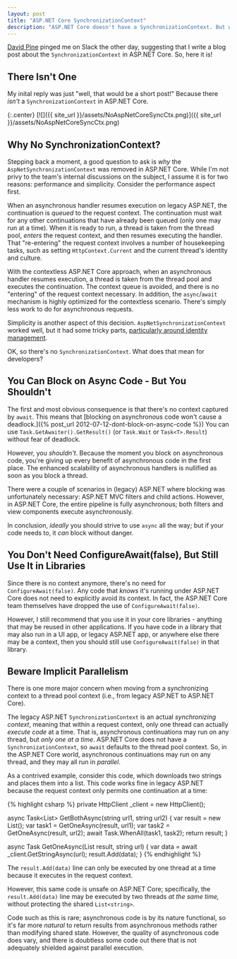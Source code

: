```yaml
---
layout: post
title: "ASP.NET Core SynchronizationContext"
description: "ASP.NET Core doesn't have a SynchronizationContext. But what does this mean for developers?"
---
```


[David Pine](http://davidpine.net/) pinged me on Slack the other day, suggesting that I write a blog post about the `SynchronizationContext` in ASP.NET Core. So, here it is!

## There Isn't One

My inital reply was just "well, that would be a short post!" Because there *isn't* a `SynchronizationContext` in ASP.NET Core.

{:.center}
[![]({{ site_url }}/assets/NoAspNetCoreSyncCtx.png)]({{ site_url }}/assets/NoAspNetCoreSyncCtx.png)

## Why No SynchronizationContext?

Stepping back a moment, a good question to ask is *why* the `AspNetSynchronizationContext` was removed in ASP.NET Core. While I'm not privy to the team's internal discussions on the subject, I assume it is for two reasons: performance and simplicity. Consider the performance aspect first.

When an asynchronous handler resumes execution on legacy ASP.NET, the continuation is *queued* to the request context. The continuation must wait for any other continuations that have already been queued (only one may run at a time). When it is ready to run, a thread is taken from the thread pool, *enters* the request context, and then resumes executing the handler. That "re-entering" the request context involves a number of housekeeping tasks, such as setting `HttpContext.Current` and the current thread's identity and culture.

With the contextless ASP.NET Core approach, when an asynchronous handler resumes execution, a thread is taken from the thread pool and executes the continuation. The context queue is avoided, and there is no "entering" of the request context necessary. In addition, the `async`/`await` mechanism is highly optimized for the contextless scenario. There's simply less work to do for asynchronous requests.

Simplicity is another aspect of this decision. `AspNetSynchronizationContext` worked well, but it had some tricky parts, [particularly around identity management](http://www.hanselman.com/blog/SystemThreadingThreadCurrentPrincipalVsSystemWebHttpContextCurrentUserOrWhyFormsAuthenticationCanBeSubtle.aspx).

OK, so there's no `SynchronizationContext`. What does that mean for developers?

## You Can Block on Async Code - But You Shouldn't

The first and most obvious consequence is that there's no context captured by `await`. This means that [blocking on asynchronous code won't cause a deadlock.]({% post_url 2012-07-12-dont-block-on-async-code %}) You can use `Task.GetAwaiter().GetResult()` (or `Task.Wait` or `Task<T>.Result`) without fear of deadlock.

However, you *shouldn't*. Because the moment you block on asynchronous code, you're giving up every benefit of asynchronous code in the first place. The enhanced scalability of asynchronous handlers is nullified as soon as you block a thread.

There were a couple of scenarios in (legacy) ASP.NET where blocking was unfortunately necessary: ASP.NET MVC filters and child actions. However, in ASP.NET Core, the entire pipeline is fully asynchronous; both filters and view components execute asynchronously.

In conclusion, *ideally* you should strive to use `async` all the way; but if your code needs to, it *can* block without danger.

## You Don't Need ConfigureAwait(false), But Still Use It in Libraries

Since there is no context anymore, there's no need for `ConfigureAwait(false)`. Any code that *knows* it's running under ASP.NET Core does not need to explicitly avoid its context. In fact, the ASP.NET Core team themselves have dropped the use of `ConfigureAwait(false)`.

However, I still recommend that you use it in your core libraries - anything that may be reused in other applications. If you have code in a library that may also run in a UI app, or legacy ASP.NET app, or anywhere else there may be a context, then you should still use `ConfigureAwait(false)` in that library.

## Beware Implicit Parallelism

There is one more major concern when moving from a synchronizing context to a thread pool context (i.e., from legacy ASP.NET to ASP.NET Core).

The legacy ASP.NET `SynchronizationContext` is an actual *synchronizing context*, meaning that within a request context, only one thread can actually *execute code* at a time. That is, asynchronous continuations may run on any thread, but *only one at a time*. ASP.NET Core does not have a `SynchronizationContext`, so `await` defaults to the thread pool context. So, in the ASP.NET Core world, asynchronous continuations may run on any thread, and they may all run in *parallel*.

As a contrived example, consider this code, which downloads two strings and places them into a list. This code works fine in legacy ASP.NET because the request context only permits one continuation at a time:

{% highlight csharp %}
private HttpClient _client = new HttpClient();

async Task<List<string>> GetBothAsync(string url1, string url2)
{
    var result = new List<string>();
    var task1 = GetOneAsync(result, url1);
    var task2 = GetOneAsync(result, url2);
	await Task.WhenAll(task1, task2);
    return result;
}

async Task GetOneAsync(List<string> result, string url)
{
    var data = await _client.GetStringAsync(url);
    result.Add(data);
}
{% endhighlight %}

The `result.Add(data)` line can only be executed by one thread at a time because it executes in the request context.

However, this same code is unsafe on ASP.NET Core; specifically, the `result.Add(data)` line may be executed by two threads *at the same time,* without protecting the shared `List<string>`.

Code such as this is rare; asynchronous code is by its nature functional, so it's far more *natural* to return results from asynchronous methods rather than modifying shared state. However, the quality of asynchronous code does vary, and there is doubtless some code out there that is not adequately shielded against parallel execution.

